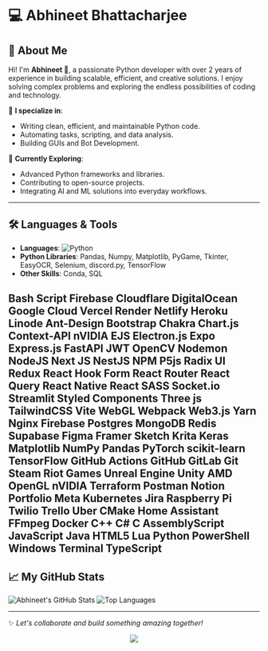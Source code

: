 # 💻 Abhineet Bhattacharjee

## 🌟 About Me
Hi! I'm **Abhineet 👋**, a passionate Python developer with over 2 years of experience in building scalable, efficient, and creative solutions. I enjoy solving complex problems and exploring the endless possibilities of coding and technology.

🔹 **I specialize in**:
- Writing clean, efficient, and maintainable Python code.
- Automating tasks, scripting, and data analysis.
- Building GUIs and Bot Development.

🔹 **Currently Exploring**:
- Advanced Python frameworks and libraries.
- Contributing to open-source projects.
- Integrating AI and ML solutions into everyday workflows.

---

## 🛠 Languages & Tools
- **Languages**: ![Python](https://img.shields.io/badge/-Python-3776AB?style=flat&logo=python&logoColor=white)
- **Python Libraries**: Pandas, Numpy, Matplotlib, PyGame, Tkinter, EasyOCR, Selenium, discord.py, TensorFlow
- **Other Skills**: Conda, SQL

Bash Script Firebase Cloudflare DigitalOcean Google Cloud Vercel Render Netlify Heroku Linode Ant-Design Bootstrap Chakra Chart.js Context-API nVIDIA EJS Electron.js Expo Express.js FastAPI JWT OpenCV Nodemon NodeJS Next JS NestJS NPM P5js Radix UI Redux React Hook Form React Router React Query React Native React SASS Socket.io Streamlit Styled Components Three js TailwindCSS Vite WebGL Webpack Web3.js Yarn Nginx Firebase Postgres MongoDB Redis Supabase Figma Framer Sketch Krita Keras Matplotlib NumPy Pandas PyTorch scikit-learn TensorFlow GitHub Actions GitHub GitLab Git Steam Riot Games Unreal Engine Unity AMD OpenGL nVIDIA Terraform Postman Notion Portfolio Meta Kubernetes Jira Raspberry Pi Twilio Trello Uber CMake Home Assistant FFmpeg Docker C++ C# C AssemblyScript JavaScript Java HTML5 Lua Python PowerShell Windows Terminal TypeScript
---

## 📈 My GitHub Stats
![Abhineet's GitHub Stats](https://github-readme-stats.vercel.app/api?username=abhineet-bhattacharjee&show_icons=true&theme=radical)
![Top Languages](https://github-readme-stats.vercel.app/api/top-langs/?username=abhineet-bhattacharjee&layout=compact&theme=radical)

---



✨ _Let's collaborate and build something amazing together!_


<div align="center">
  <img src="https://visitor-badge.laobi.icu/badge?page_id=abhineet-bhattacharjee.abhineet-bhattacharjee&"  />
</div>
